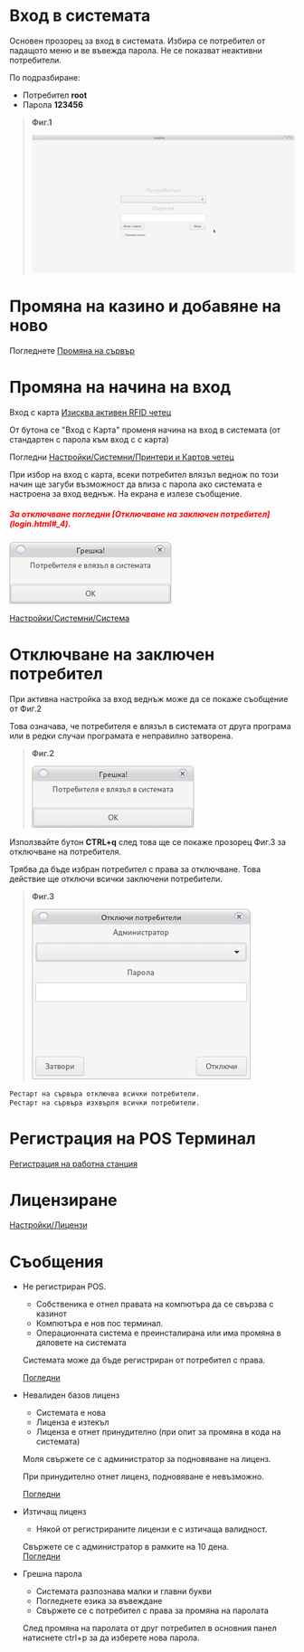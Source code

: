 # Вход в системата

Основен прозорец за вход в системата.
Избира се потребител от падащото меню и ве въвежда парола. Не се показват неактивни потребители.

По подразбиране:
 
 * Потребител __root__
 * Парола __123456__ 
 
> **Фиг.1**
>
> ![fig.1](../../img/colibri/login.png)


# Промяна на казино и добавяне на ново

Погледнете [Промяна на сървър](change_server.html)

# Промяна на начина на вход

Вход с карта [Изисква активен RFID четец](config_system.html#_27)

От бутона се "Вход с Карта" променя начина на вход в системата (от стандартен с парола към вход с с карта)

Погледни [Настройки/Системни/Принтери и Картов четец](config_system.html)

При избор на вход с карта, всеки потребител влязъл веднож по този начин ще загуби възможност да 
влиза с парола ако системата е настроена за вход веднъж. На екрана е излезе съобщение.
<h5 style="color:red">За отключване погледни [Отключване на заключен потребител](login.html#_4).</h5>

![fig.2](../../img/colibri/in_one_time.png)


[Настройки/Системни/Система](config_system.html)

# Отключване на заключен потребител

При активна настройка за вход веднъж може да се покаже съобщение от Фиг.2

Това означава, че потребителя е влязъл в системата от друга програма или в редки 
случаи програмата е неправилно затворена.



> **Фиг.2**
>
> ![fig.2](../../img/colibri/in_one_time.png)

Използвайте бутон __CTRL+q__ след това ще се покаже прозорец Фиг.3 за отключване на потребителя.

Трябва да бъде избран потребител с права за отключване. Това действие ще отключи всички заключени потребители.

> **Фиг.3**
>
> ![fig.3](../../img/colibri/unlock_in_one_time.png)


```
Рестарт на сървъра отключва всички потребители.
Рестарт на сървъра изхвърля всички потребители.
```

# Регистрация на POS Терминал

[Регистрация на работна станция](config_system.html#_36)

# Лицензиране

[Настройки/Лицензи](license.html)

# Съобщения

* Не регистриран POS. 
    * Собственика е отнел правата на компютъра да се свързва с казинот
    * Компютъра е нов пос терминал.
    * Операционната система е преинсталирана или има промяна в дяловете на системата
    
    Системата може да бъде регистриран от потребител с права.
    
    [Погледни](config_system.html#_36)

* Невалиден базов лиценз
    * Системата е нова
    * Лиценза е изтекъл
    * Лиценза е отнет принудително (при опит за промяна в кода на системата)
    
    Моля свържете се с администратор за подновяване на лиценз. 
    
    При принудително отнет лиценз, подновяване е невъзможно.
    
    [Погледни](license.html#_3)
    
* Изтичащ лиценз
    * Някой от регистрираните лицензи е с изтичаща валидност.
    
    Свържете се с администратор в рамките на 10 дена.<br>
    [Погледни](license.html)
    
* Грешна парола
    * Системата разпознава малки и главни букви
    * Погледнете езика за въвеждане
    * Свържете се с потребител с права за промяна на паролата
    
    След промяна на паролата от друг потребител в основния панел натиснете ctrl+p за да изберете нова парола.

